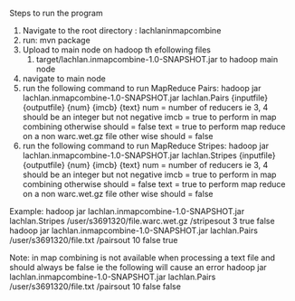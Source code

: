 Steps to run the program
1) Navigate to the root directory : lachlaninmapcombine
2) run: mvn package
3) Upload to main node on hadoop th efollowing files
    1. target/lachlan.inmapcombine-1.0-SNAPSHOT.jar to hadoop main node
4) navigate to main node
5) run the following command to run MapReduce Pairs:
    hadoop jar lachlan.inmapcombine-1.0-SNAPSHOT.jar lachlan.Pairs {inputfile} {outputfile} {num} {imcb} {text}
    num = number of reducers ie 3, 4 should be an integer but not negative
    imcb = true to perform in map combining otherwise should = false
    text = true to perform map reduce on a non warc.wet.gz file other wise should = false
5) run the following command to run MapReduce Stripes:
    hadoop jar lachlan.inmapcombine-1.0-SNAPSHOT.jar lachlan.Stripes {inputfile} {outputfile} {num} {imcb} {text}
    num = number of reducers ie 3, 4 should be an integer but not negative
    imcb = true to perform in map combining otherwise should = false
    text = true to perform map reduce on a non warc.wet.gz file other wise should = false

Example:
    hadoop jar lachlan.inmapcombine-1.0-SNAPSHOT.jar lachlan.Stripes /user/s3691320/file.warc.wet.gz /stripesout 3 true false
    hadoop jar lachlan.inmapcombine-1.0-SNAPSHOT.jar lachlan.Pairs /user/s3691320/file.txt /pairsout 10 false true

Note: in map combining is not available when processing a text file and should always be false ie the following will cause an error
     hadoop jar lachlan.inmapcombine-1.0-SNAPSHOT.jar lachlan.Pairs /user/s3691320/file.txt /pairsout 10 false false